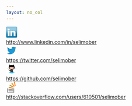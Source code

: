 ```yaml
---
layout: no_col
---
```


<div class="container">
	<div class="row">
		<div class="offset3 span6 about-links">
			<div class="row">
				<div class="span1 text-right"><img src="/assets/img/linkedin-logo.gif" alt="LinkedIn Logo"></div>
				<div class="span5"><a href="http://www.linkedin.com/in/selimober">http://www.linkedin.com/in/selimober</a></div>
			</div>
			<div class="row">
				<div class="span1 text-right"><img src="/assets/img/Twitter_Logo_thumb.png" alt="Twitter Logo"></div>
				<div class="span5"><a href="https://twitter.com/selimober">https://twitter.com/selimober</a></div>
			</div>
			<div class="row">
				<div class="span1 text-right"><img src="/assets/img/github_logo.png" alt="GitHub Logo"></div>
				<div class="span5"><a href="https://github.com/selimober">https://github.com/selimober</a></div>
			</div>
			<div class="row">
				<div class="span1 text-right"><img src="/assets/img/stackoverflow_icon.png" alt="Stackoverflow Logo"></div>
				<div class="span5"><a href="http://stackoverflow.com/users/610501/selimober">http://stackoverflow.com/users/610501/selimober</a></div>
			</div>
		</div>
	</div>
</div>